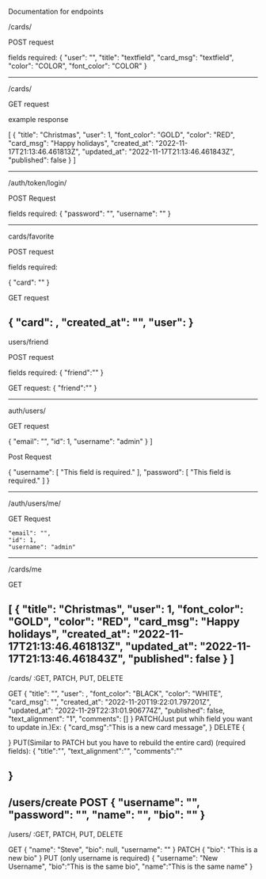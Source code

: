 Documentation for endpoints

/cards/

POST request

fields required: 
{
    "user": "<pk>",
	"title": "textfield",
	"card_msg": "textfield",
	"color": "COLOR",
	"font_color": "COLOR"
}

--------------

/cards/

GET request

example response

[
	{
		"title": "Christmas",
		"user": 1,
		"font_color": "GOLD",
		"color": "RED",
		"card_msg": "Happy holidays",
		"created_at": "2022-11-17T21:13:46.461813Z",
		"updated_at": "2022-11-17T21:13:46.461843Z",
		"published": false
	}
]

-----------------

/auth/token/login/

POST Request

fields required:
{
    "password": "",
    "username": ""
}


----------

cards/favorite

POST request

fields required:

{
	"card": "<pk>"
}

GET request

{
	"card": <pk>,
	"created_at": "",
	"user": <pk>
}
----------------

users/friend

POST request

fields required:
{
	"friend":"<pk>"
}

GET request:
{
	"friend":"<pk>"
}

---------------

auth/users/ 

GET request 

{
		"email": "",
		"id": 1,
		"username": "admin"
	}
]

Post Request

{
	"username": [
		"This field is required."
	],
	"password": [
		"This field is required."
	]
}

----------------

/auth/users/me/

GET Request 

    "email": "",
    "id": 1,
    "username": "admin"

-------

/cards/me

GET 

[
    {
        "title": "Christmas",
        "user": 1,
        "font_color": "GOLD",
        "color": "RED",
        "card_msg": "Happy holidays",
        "created_at": "2022-11-17T21:13:46.461813Z",
        "updated_at": "2022-11-17T21:13:46.461843Z",
        "published": false
    }
]
----------------------------------------------------------------
/cards/<pk>
:GET, PATCH, PUT, DELETE

GET
{
	"title": "",
	"user": <userPk>,
	"font_color": "BLACK",
	"color": "WHITE",
	"card_msg": "",
	"created_at": "2022-11-20T19:22:01.797201Z",
	"updated_at": "2022-11-29T22:31:01.906774Z",
	"published": false,
	"text_alignment": "1",
	"comments": []
}
PATCH(Just put whih field you want to update in.)Ex:
{
	"card_msg":"This is a new card message",
}
DELETE
{

}
PUT(Similar to PATCH but you have to rebuild the entire card)
(required fields):
{
	"title":"",
	"text_alignment":"",
	"comments":""
	
}
----------------------------------------------------------------
/users/create
POST
{
	"username": "",
	"password": "",
	"name": "",
	"bio": ""
}
----------------------------------------------------------------
/users/<pk>
:GET, PATCH, PUT, DELETE

GET
{
	"name": "Steve",
	"bio": null,
	"username": ""
}
PATCH
{
	"bio": "This is a new bio"
}
PUT
(only username is required)
{
	"username": "New Username",
	"bio":"This is the same bio",
	"name":"This is the same name"
}
